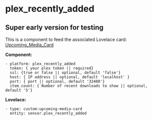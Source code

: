 # plex_recently_added

## Super early version for testing

This is a component to feed the associated Lovelace card: [Upcoming_Media_Card](https://github.com/custom-cards/upcoming-media-card)

**Component:**

    - platform: plex_recently_added
      token: { your plex token || required}
      ssl: {true or false || optional, default 'false'}
      host: { IP address || optional, default 'localhost' }
      port: { port || optional, default '32400'}
      item_count: { Number of recent downloads to show || optional, default '5'}


**Lovelace:**

    - type: custom:upcoming-media-card
      entity: sensor.plex_recently_added
